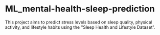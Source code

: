 # ML_mental-health-sleep-prediction
This project aims to predict stress levels based on sleep quality, physical activity, and lifestyle habits using the "Sleep Health and Lifestyle Dataset". 
